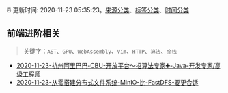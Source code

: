 :alarm_clock: 更新时间: 2020-11-23 05:35:23。[来源分类](../README.md)、[标签分类](../TAGS.md)、[时间分类](../TIMELINE.md)

## 前端进阶相关


> 关键字：`AST`、`GPU`、`WebAssembly`、`Vim`、`HTTP`、`算法`、`全栈`



- [2020-11-23-杭州阿里巴巴-CBU-开放平台～招算法专家➕-Java-开发专家/高级工程师](https://www.v2ex.com/t/728248) 
- [2020-11-23-从零搭建分布式文件系统-MinIO-比-FastDFS-要更合适](https://toutiao.io/k/qd3u4ct) 